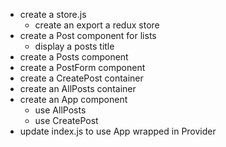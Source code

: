 * create a store.js
  - create an export a redux store
* create a Post component for lists
  - display a posts title
* create a Posts component
* create a PostForm component
* create a CreatePost container
* create an AllPosts container
* create an App component
  - use AllPosts
  - use CreatePost
* update index.js to use App wrapped in Provider
